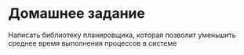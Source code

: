# Домашнее задание 

Написать библиотеку планировщика, которая позволит уменьшить среднее время выполнения процессов в системе
